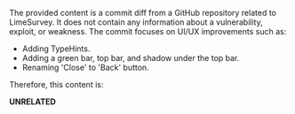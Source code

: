 The provided content is a commit diff from a GitHub repository related to LimeSurvey. It does not contain any information about a vulnerability, exploit, or weakness. The commit focuses on UI/UX improvements such as:
- Adding TypeHints.
- Adding a green bar, top bar, and shadow under the top bar.
- Renaming 'Close' to 'Back' button.

Therefore, this content is:

**UNRELATED**